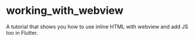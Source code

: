 # working_with_webview
A tutorial that shows you how to use inline HTML with webview and add JS too in Flutter.
